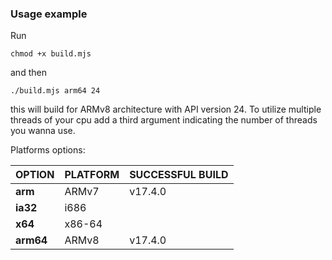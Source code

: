 
### Usage example
Run
```
chmod +x build.mjs
```
and then 
```
./build.mjs arm64 24
```
this will build for ARMv8 architecture with API version 24. To utilize multiple threads of your cpu add a third argument indicating the number of threads you wanna use.

Platforms options:

| OPTION | PLATFORM | SUCCESSFUL BUILD |
--- | --- | --- |
| **arm** | ARMv7 | v17.4.0 |
| **ia32** | i686 |
| **x64** | x86-64 |
| **arm64** | ARMv8 | v17.4.0 |

